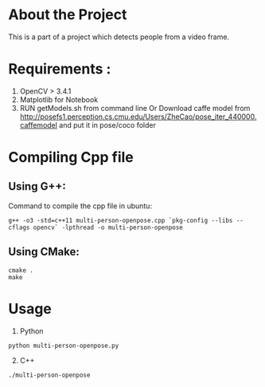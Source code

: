 # About the Project
This is a part of a project which detects people from a video frame.

# Requirements : 
1. OpenCV > 3.4.1
2. Matplotlib for Notebook
3. RUN getModels.sh from command line Or Download caffe model from http://posefs1.perception.cs.cmu.edu/Users/ZheCao/pose_iter_440000.caffemodel and put it in pose/coco folder


# Compiling Cpp file

## Using G++:
Command to compile the cpp file in ubuntu:
```
g++ -o3 -std=c++11 multi-person-openpose.cpp `pkg-config --libs --cflags opencv` -lpthread -o multi-person-openpose
```

## Using CMake:

```
cmake .
make
```

# Usage
1. Python
```
python multi-person-openpose.py
```

2. C++
```
./multi-person-openpose
```
